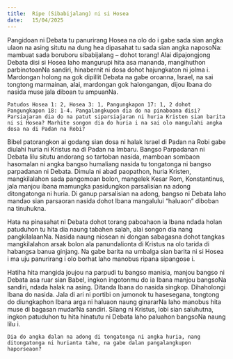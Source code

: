 ```yaml
---
title:  Ripe (Sibabijalang) ni si Hosea
date:   15/04/2025
---
```


Pangidoan ni Debata tu panurirang Hosea na olo do i gabe sada sian angka ulaon na asing situtu na dung hea dipasahat tu sada sian angka naposoNa: mambuat sada boruboru sibabijalang – dohot torang! Alai dipajongjong Debata disi si Hosea laho mangurupi hita asa mananda, mangihuthon parbinotoanNa sandiri, hinabernit ni dosa dohot hajungkaton ni jolma i. Mardongan holong na gok dipillit Debata na gabe oroanna, Israel, na sai tongtong marmainan, alai, mardongan gok halongangan, dijou Ibana do nasida muse jala diboan tu ampuanNa.

`Patudos Hosea 1: 2, Hosea 3: 1, Pangungkapon 17: 1, 2 dohot Pangungkapon 18: 1-4. Pangalangkupon dia do na pinaboana disi? Parsiajaran dia do na patut siparsiajaran ni huria Kristen sian barita ni si Hosea? Marhite songon dia do huria i na sai olo mangulahi angka dosa na di Padan na Robi?`

Bibel patorangkon ai godang sian dosa ni halak Israel di Padan na Robi gabe diulahi huria ni Kristus na di Padan na Imbaru. Bangso Parpadanan ni Debata lilu situtu andorang so tartoban nasida, mamboan sombaon hasomalan ni angka bangso humaliang nasida tu tongatonga ni bangso parpadanan ni Debata. Dimula ni abad paopathon, huria Kristen, mangkilalahon sada pangomoan bolon, mangelek Kesar Rom, Konstantinus, jala manjou ibana mamungka pasidungkon parsalisian na adong ditongatonga ni huria. Di ganup parsalisian na adong, bangso ni Debata laho mandao sian parsaoran nasida dohot Ibana mangalului “haluaon” diboban na tinuhukna.

Hata na pinasahat ni Debata dohot torang paboahaon ia Ibana ndada holan patuduhon tu hita dia naung tabahen salah, alai songon dia nang pangkilalaanNa. Nasida naung niosean ni dongan sabagasna dohot tangkas mangkilalahon arsak bolon ala panundalionta di Kristus na olo tarida di habangsa banua ginjang. Na gabe barita na umbalga sian barita ni si Hosea i ma uju panurirang i olo borhat laho manobus ripana sipangose i.

Hatiha hita mangida joujou na parpudi tu bangso manisia, manjou bangso ni Debata asa ruar sian Babel, ingkon ingotonmu do ia Ibana manjou bangsoNa sandiri, ndada halak na asing. Ditanda Ibana do nasida singkop. Dihaholongi Ibana do nasida. Jala di ari ni portibi on jumonok tu hasesegana, tongtong do diungkaphon Ibana arga ni haluaon naung ginararNa laho manobus hita muse di bagasan mudarNa sandiri. Silang ni Kristus, lobi sian saluhutna, ingkon patuduhon tu hita hinatutu ni Debata laho paluahon bangsoNa naung lilu i.

`Dia do angka dalan na adong di tongatonga ni angka huria, nang ditongatonga ni hurianta tahe, na gabe dalan pangalangkupon haporseaon?`